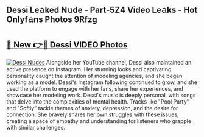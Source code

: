 ## Dessi Le𝚊ked N𝚞de - Part-5Z4 Video Le𝚊ks - Hot Onlyf𝚊ns Photos 9Rfzg

# <h2><a href="http://ab89999.deff.icu/?id=Dessi">🔗 New 👉🔴 Dessi VIDEO Photos</a></h2>

[![Dessi N𝚞des](https://i.imgur.com/rIISA9y.gif)](http://ab89999.deff.icu/?id=Dessi)
Alongside her YouTube channel, Dessi also maintained an active presence on Instagram. Her stunning looks and captivating personality caught the attention of modeling agencies, and she began working as a model. Dessi's Instagram following continued to grow, and she used the platform to engage with her fans, share her experiences, and showcase her modeling work. Dessi's music is deeply personal, with songs that delve into the complexities of mental health. Tracks like "Pool Party" and "Softly" tackle themes of anxiety, depression, and the desire for connection. She bravely shares her own struggles with these issues, creating a space of empathy and understanding for listeners who grapple with similar challenges.
